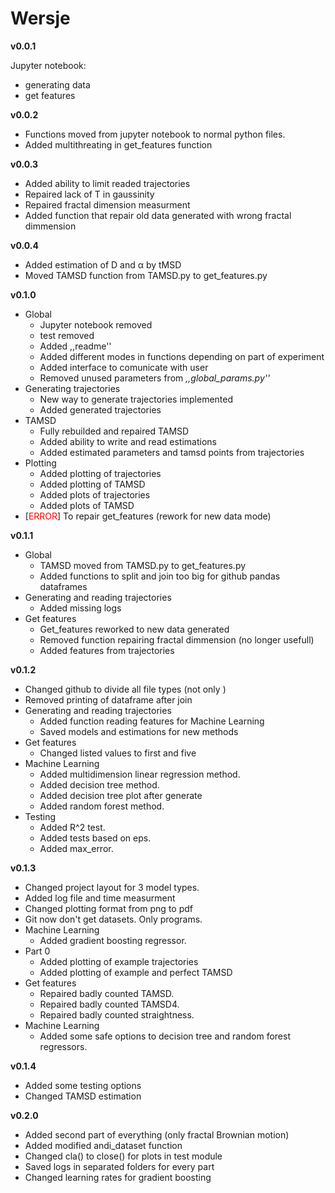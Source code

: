 # Wersje

<b>v0.0.1</b>

Jupyter notebook:

<ul>
    <li> generating data
    <li> get features
</ul>

<b>v0.0.2</b>

<ul>
    <li> Functions moved from jupyter notebook to normal python files.
    <li> Added multithreating in get_features function
</ul>

<b>v0.0.3</b>

<ul>
    <li> Added ability to limit readed trajectories
    <li> Repaired lack of T in gaussinity
    <li> Repaired fractal dimension measurment
    <li> Added function that repair old data generated with wrong fractal dimmension
</ul>

<b>v0.0.4</b>

<ul>
    <li> Added estimation of D and &alpha; by tMSD
    <li> Moved TAMSD function from TAMSD.py to get_features.py
</ul>

<b>v0.1.0</b>

<ul>
    <li> Global
    <ul>
        <li> Jupyter notebook removed
        <li> test removed
        <li> Added ,,readme''
        <li> Added different modes in functions depending on part of experiment
        <li> Added interface to comunicate with user
        <li> Removed unused parameters from <i>,,global_params.py''</i>
    </ul>
    <li> Generating trajectories
    <ul>
        <li> New way to generate trajectories implemented
        <li> Added generated trajectories
    </ul>
    <li> TAMSD
    <ul>
        <li> Fully rebuilded and repaired TAMSD
        <li> Added ability to write and read estimations
        <li> Added estimated parameters and tamsd points from trajectories
    </ul>
    <li> Plotting
    <ul>
        <li> Added plotting of trajectories
        <li> Added plotting of TAMSD
        <li> Added plots of trajectories
        <li> Added plots of TAMSD
    </ul>
    <li> [<font color='red'>ERROR</font>] To repair get_features (rework for new data mode)
</ul>

<b>v0.1.1</b>

<ul>
    <li> Global
    <ul>
        <li> TAMSD moved from TAMSD.py to get_features.py
        <li> Added functions to split and join too big for github pandas dataframes
    </ul>
    <li> Generating and reading trajectories
    <ul>
        <li> Added missing logs
    </ul>
    <li> Get features
    <ul>
        <li> Get_features reworked to new data generated
        <li> Removed function repairing fractal dimmension (no longer usefull)
        <li> Added features from trajectories
    </ul>
</ul>

<b>v0.1.2</b>

<ul>
    <li> Changed github to divide all file types (not only )
    <li> Removed printing of dataframe after join
    <li> Generating and reading trajectories
    <ul>
        <li> Added function reading features for Machine Learning
        <li> Saved models and estimations for new methods
    </ul>
    <li> Get features
    <ul>
        <li> Changed listed values to first and five
    </ul>
    <li> Machine Learning
    <ul>
        <li> Added multidimension linear regression method.
        <li> Added decision tree method.
        <li> Added decision tree plot after generate
        <li> Added random forest method.
    </ul>
    <li> Testing
    <ul>
        <li> Added R^2 test.
        <li> Added tests based on eps.
        <li> Added max_error.
    </ul>
</ul>

<b>v0.1.3</b>

<ul>
    <li> Changed project layout for 3 model types.
    <li> Added log file and time measurment
    <li> Changed plotting format from png to pdf
    <li> Git now don't get datasets. Only programs.
    <li> Machine Learning
    <ul>
        <li> Added gradient boosting regressor.
    </ul>
    <li> Part 0
    <ul>
        <li> Added plotting of example trajectories
        <li> Added plotting of example and perfect TAMSD
    </ul>
    <li> Get features
    <ul>
        <li> Repaired badly counted TAMSD.
        <li> Repaired badly counted TAMSD4.
        <li> Repaired badly counted straightness.
    </ul>
    <li> Machine Learning
    <ul>
        <li> Added some safe options to decision tree and random forest regressors.
    </ul>
</ul>

<b>v0.1.4</b>

<ul>
    <li> Added some testing options
    <li> Changed TAMSD estimation
</ul>

<b>v0.2.0</b>

<ul>
    <li> Added second part of everything (only fractal Brownian motion)
    <li> Added modified andi_dataset function
    <li> Changed cla() to close() for plots in test module
    <li> Saved logs in separated folders for every part
    <li> Changed learning rates for gradient boosting
</ul>